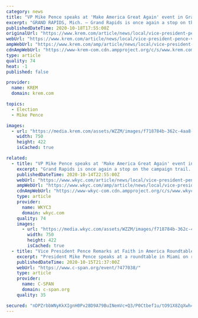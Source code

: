 ```yaml
---
category: news
title: "VP Mike Pence speaks at 'Make America Great Again' event in Grand Rapids"
excerpt: "GRAND RAPIDS, Mich. — Grand Rapids is once again a stop on the campaign trail. Vice President Mike Pence visited Grand Rapids Wednesday, Oct. 14 for a “Make America Great Again” event. The vice president touched down in Air Force Two at the Gerald R."
publishedDateTime: 2020-10-18T17:55:00Z
originalUrl: "https://www.krem.com/article/news/local/vice-president-pence-visiting-grand-rapids-wednesday/69-725b1966-a80b-47e1-9192-69b46c5c7c07"
webUrl: "https://www.krem.com/article/news/local/vice-president-pence-visiting-grand-rapids-wednesday/69-725b1966-a80b-47e1-9192-69b46c5c7c07"
ampWebUrl: "https://www.krem.com/amp/article/news/local/vice-president-pence-visiting-grand-rapids-wednesday/69-725b1966-a80b-47e1-9192-69b46c5c7c07"
cdnAmpWebUrl: "https://www-krem-com.cdn.ampproject.org/c/s/www.krem.com/amp/article/news/local/vice-president-pence-visiting-grand-rapids-wednesday/69-725b1966-a80b-47e1-9192-69b46c5c7c07"
type: article
quality: 74
heat: -1
published: false

provider:
  name: KREM
  domain: krem.com

topics:
  - Election
  - Mike Pence

images:
  - url: "https://media.krem.com/assets/WZZM/images/f718784b-362c-4aa8-950d-55cb610ad3b2/f718784b-362c-4aa8-950d-55cb610ad3b2_750x422.jpg"
    width: 750
    height: 422
    isCached: true

related:
  - title: "VP Mike Pence speaks at 'Make America Great Again' event in Grand Rapids"
    excerpt: "Grand Rapids is once again a stop on the campaign trail. Vice President Mike Pence visited Grand Rapids Wednesday, Oct. 14 for a “Make America Great Again” event. The vice president touched down in Air Force Two at the Gerald R."
    publishedDateTime: 2020-10-14T22:55:00Z
    webUrl: "https://www.wkyc.com/article/news/local/vice-president-pence-visiting-grand-rapids-wednesday/69-725b1966-a80b-47e1-9192-69b46c5c7c07"
    ampWebUrl: "https://www.wkyc.com/amp/article/news/local/vice-president-pence-visiting-grand-rapids-wednesday/69-725b1966-a80b-47e1-9192-69b46c5c7c07"
    cdnAmpWebUrl: "https://www-wkyc-com.cdn.ampproject.org/c/s/www.wkyc.com/amp/article/news/local/vice-president-pence-visiting-grand-rapids-wednesday/69-725b1966-a80b-47e1-9192-69b46c5c7c07"
    type: article
    provider:
      name: WKYC3
      domain: wkyc.com
    quality: 74
    images:
      - url: "https://media.wkyc.com/assets/WZZM/images/f718784b-362c-4aa8-950d-55cb610ad3b2/f718784b-362c-4aa8-950d-55cb610ad3b2_750x422.jpg"
        width: 750
        height: 422
        isCached: true
  - title: "Vice President Pence Remarks at Faith in America Roundtable in Miami"
    excerpt: "President Mike Pence speaks at a roundtable in Miami on religious freedom. The vice president also talks about President Trump’s foreign policy record, including his Middle East policy and moving the U."
    publishedDateTime: 2020-10-15T21:37:00Z
    webUrl: "https://www.c-span.org/event/?477038/"
    type: article
    provider:
      name: C-SPAN
      domain: c-span.org
    quality: 35

secured: "nDPZrbbWNyKkXIgnH0Px28D9A79BuINemVc+Q3/P0Ctbef1u/tO91X8ZqXwh462Wm3hmQ02/VeEL7ka08U8nBfyjwHBG8k93O4dz9vqxDzDDe1DUXyVKrWJtT372XKcrFPzIXoOBgKufUQAHY/FpHq+1qTM6goXsNVJ1/y1hZJZ3yZr8OUvBsfULQtOuhPd+qdIdj4oHyQRYfP69xGEfwTAXspbneFS8nta+NbsEQLxfWyu32uM3MS8qldGKz5dLYJ2IXsS3zVP1BxbSNjiuV0+T25621CjKF9wRzRbMHMcsXwMYy1RMpVckdxRTNyCmc5mb+rbFMTFXdq7mOq5LVkluST7sOdpYe4vqLprYehI=;vBxWc1N0kDcFhTeBjtKqhw=="
---
```


